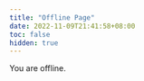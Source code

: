 ```yaml
---
title: "Offline Page"
date: 2022-11-09T21:41:58+08:00
toc: false
hidden: true
---
```

You are offline.